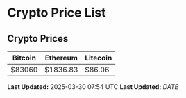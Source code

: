 # Crypto Price List

## Crypto Prices
| Bitcoin | Ethereum | Litecoin |
| ------- | -------- | -------- |
| $83060 | $1836.83 | $86.06 |
**Last Updated:** 2025-03-30 07:54 UTC
**Last Updated:** $DATE$
